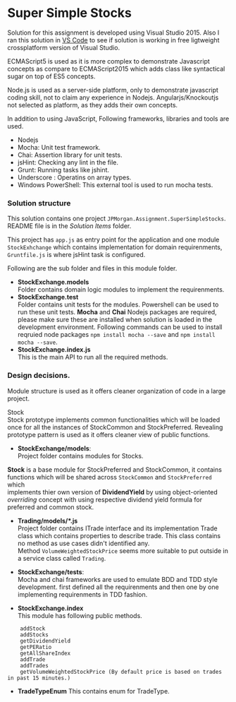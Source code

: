# Super Simple Stocks

Solution for this assignment is developed using Visual Studio 2015. 
Also I ran this solution in [VS Code](https://code.visualstudio.com/) to see if solution is working in free ligtweight crossplatform version of Visual Studio.

ECMAScript5 is used as it is more complex to demonstrate Javascript concepts as compare to 
ECMAScript2015 which adds class like syntactical sugar on top of ES5 concepts.

Node.js is used as a server-side platform, only to demonstrate javascript coding skill, not to claim any experience in Nodejs. 
Angularjs/Knockoutjs not selected as platform, as they adds their own concepts.

In addition to using JavaScript, Following frameworks, libraries and tools are used.

* Nodejs
* Mocha: Unit test framework.
* Chai: Assertion library for unit tests.
* jsHint: Checking any lint in the file.
* Grunt: Running tasks like jshint.
* Underscore : Operatins on array types.
* Windows PowerShell: This external tool is used to run mocha tests.


### Solution structure

This solution contains one project `JPMorgan.Assignment.SuperSimpleStocks`. 
README file is in the *Solution Items* folder.

This project has `app.js` as entry point for the application and 
one module `StockExhchange` which contains implementation for domain requirenments, 
`Gruntfile.js` is where jsHint task is configured.

Following are the sub folder and files in this module folder.


* **StockExchange.models** <br />
Folder contains domain logic modules to implement the requirenments.
* **StockExchange.test** <br />
Folder contains unit tests for the modules. Powershell can be used to run these unit tests. 
**Mocha** and **Chai** Nodejs packages are required, please make sure these are installed when solution is loaded in the development environment. Following commands can be used to install reqruied node packages `npm install mocha --save` and `npm install mocha --save`.
* **StockExchange.index.js** <br />
This is the main API to run all the required methods.



### Design decisions.



Module structure is used as it offers cleaner organization of code in a large project.

Stock  
Stock prototype implements common functionalities which will be loaded once for all the instances of StockCommon and StockPreferred.
Revealing prototype pattern is used as it offers cleaner view of public functions.

* **StockExchange/models**:<br />
 Project folder contains modules for Stocks. 

**Stock** is a base module for StockPreferred and StockCommon, it contains functions which will be shared across `StockCommon` and `StockPreferred` which<br />
  implements thier own version of **DividendYield** by using object-oriented *overriding* concept with using respective dividend yield formula for preferred and common stock.
    
* **Trading/models/*.js**<br />
	Project folder contains ITrade interface and its implementation Trade class which contains properties to describe trade. This class contains no method as use cases didn't identified any. <br />Method `VolumeWeightedStockPrice` seems more suitable to put outside in a service class called `Trading`.
    
* **StockExchange/tests**:<br />
Mocha and chai frameworks are used to emulate BDD and TDD style development. first defined all the requirenments and then one by one implementing requirenments in TDD fashion.

* **StockExchange.index** <br />
	This module has following public methods.
```
	addStock
    addStocks
	getDividendYield
	getPERatio
	getAllShareIndex
    addTrade
    addTrades
    getVolumeWeightedStockPrice (By default price is based on trades in past 15 minutes.)
```

* **TradeTypeEnum**
This contains enum for TradeType.


